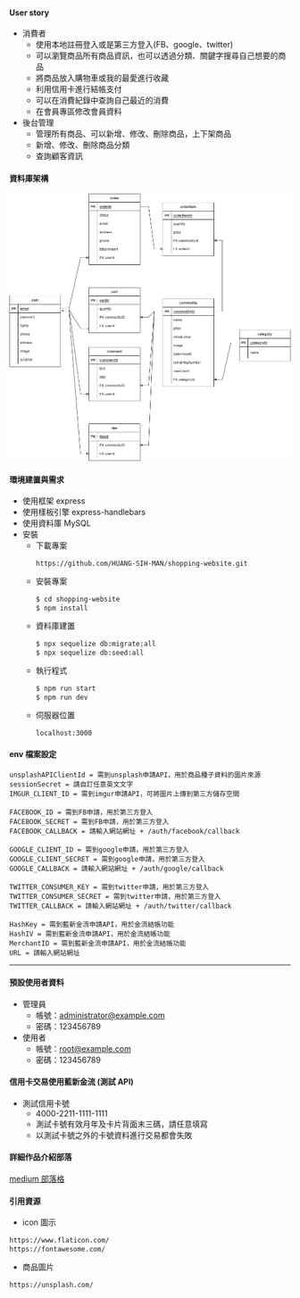 #### User story

- 消費者
  - 使用本地註冊登入或是第三方登入(FB、google、twitter)
  - 可以瀏覽商品所有商品資訊，也可以透過分類、關鍵字搜尋自己想要的商品
  - 將商品放入購物車或我的最愛進行收藏
  - 利用信用卡進行結帳支付
  - 可以在消費紀錄中查詢自己最近的消費
  - 在會員專區修改會員資料
- 後台管理
  - 管理所有商品、可以新增、修改、刪除商品，上下架商品
  - 新增、修改、刪除商品分類
  - 查詢顧客資訊

#### 資料庫架構

![image](/public/image/購物網站ERD圖.drawio.png)

#### 環境建置與需求

- 使用框架 express
- 使用樣板引擎 express-handlebars
- 使用資料庫 MySQL
- 安裝
  - 下載專案
    ```
    https://github.com/HUANG-SIH-MAN/shopping-website.git
    ```
  - 安裝專案
    ```
    $ cd shopping-website
    $ npm install
    ```
  - 資料庫建置
    ```
    $ npx sequelize db:migrate:all
    $ npx sequelize db:seed:all
    ```
  - 執行程式
    ```
    $ npm run start
    $ npm run dev
    ```
  - 伺服器位置
    ```
    localhost:3000
    ```

#### env 檔案設定

```
unsplashAPIClientId = 需到unsplash申請API，用於商品種子資料的圖片來源
sessionSecret = 請自訂任意英文文字
IMGUR_CLIENT_ID = 需到imgur申請API，可將圖片上傳到第三方儲存空間

FACEBOOK_ID = 需到FB申請，用於第三方登入
FACEBOOK_SECRET = 需到FB申請，用於第三方登入
FACEBOOK_CALLBACK = 請輸入網站網址 + /auth/facebook/callback

GOOGLE_CLIENT_ID = 需到google申請，用於第三方登入
GOOGLE_CLIENT_SECRET = 需到google申請，用於第三方登入
GOOGLE_CALLBACK = 請輸入網站網址 + /auth/google/callback

TWITTER_CONSUMER_KEY = 需到twitter申請，用於第三方登入
TWITTER_CONSUMER_SECRET = 需到twitter申請，用於第三方登入
TWITTER_CALLBACK = 請輸入網站網址 + /auth/twitter/callback

HashKey = 需到藍新金流申請API，用於金流結帳功能
HashIV = 需到藍新金流申請API，用於金流結帳功能
MerchantID = 需到藍新金流申請API，用於金流結帳功能
URL = 請輸入網站網址
```

---

#### 預設使用者資料

- 管理員
  - 帳號：administrator@example.com
  - 密碼：123456789
- 使用者
  - 帳號：root@example.com
  - 密碼：123456789

#### 信用卡交易使用藍新金流 (測試 API)

- 測試信用卡號
  - 4000-2211-1111-1111
  - 測試卡號有效月年及卡片背面末三碼，請任意填寫
  - 以測試卡號之外的卡號資料進行交易都會失敗

#### 詳細作品介紹部落

[medium 部落格](https://medium.com/@cindy20303705/%E7%B0%A1%E6%98%93%E7%9A%84%E8%B3%BC%E7%89%A9%E7%B6%B2%E7%AB%99%E5%BB%BA%E6%A7%8B-ab4ac445e499)

#### 引用資源

- icon 圖示

```
https://www.flaticon.com/
https://fontawesome.com/
```

- 商品圖片

```
https://unsplash.com/
```
